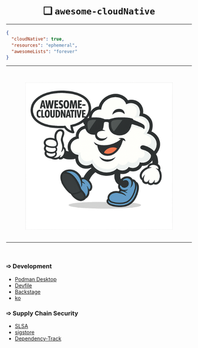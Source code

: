 <h1 align="center">❑ <code>awesome-cloudNative</code></h1>

---

```json
{
  "cloudNative": true,
  "resources": "ephemeral",
  "awesomeLists": "forever"
}
```

---

<br>

<p align="center"> <img src="assets/logoSunny.png" alt="Awesome Cloud Mascot" width="400"/><br><br> </p>

---

<br>

### ➩ Development 

- [Podman Desktop](https://github.com/podman-desktop/podman-desktop.git)
- [Devfile](https://github.com/devfile/api.git)
- [Backstage](https://github.com/backstage/backstage.git)
- [ko](https://github.com/ko-build/ko.git)


### ➩ Supply Chain Security

- [SLSA](https://github.com/slsa-framework/slsa.git)
- [sigstore](https://github.com/sigstore/cosign.git)
- [Dependency-Track](https://github.com/DependencyTrack/dependency-track.git)

